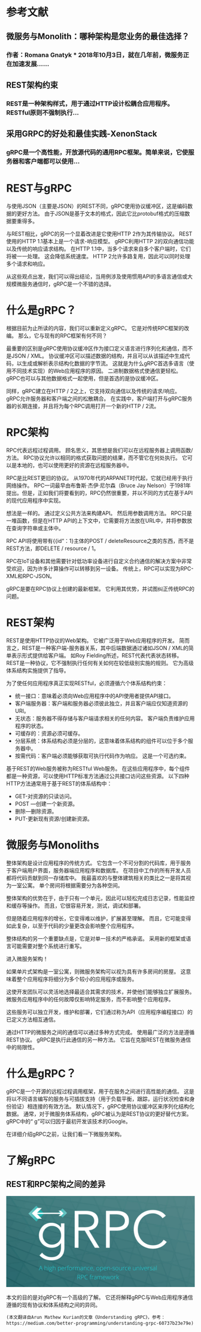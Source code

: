 # 参考文献
## 微服务与Monolith：哪种架构是您业务的最佳选择？
### 作者：Romana Gnatyk * 2018年10月3日，就在几年前，微服务正在加速发展……
## REST架构约束
### REST是一种架构样式，用于通过HTTP设计松耦合应用程序。 RESTful原则不强制执行…
## 采用GRPC的好处和最佳实践-XenonStack
### gRPC是一个高性能，开放源代码的通用RPC框架。简单来说，它使服务器和客户端都可以使用…
# REST与gRPC

与使用JSON（主要是JSON）的REST不同，gRPC使用协议缓冲区，这是编码数据的更好方法。 由于JSON是基于文本的格式，因此它比protobuf格式的压缩数据要重得多。

与REST相比，gRPC的另一个显着改进是它使用HTTP 2作为其传输协议。 REST使用的HTTP 1.1基本上是一个请求-响应模型。 gRPC利用HTTP 2的双向通信功能以及传统的响应请求结构。 在HTTP 1.1中，当多个请求来自多个客户端时，它们将被一一处理。 这会降低系统速度。 HTTP 2允许多路复用，因此可以同时处理多个请求和响应。

从这些观点出发，我们可以得出结论，当用例涉及使用惯用API的多语言通信或大规模微服务通信时，gRPC是一个不错的选择。
# 什么是gRPC？

根据目前为止所读的内容，我们可以重新定义gRPC。 它是对传统RPC框架的改编。 那么，它与现有的RPC框架有何不同？

最重要的区别是gRPC使用协议缓冲区作为接口定义语言进行序列化和通信，而不是JSON / XML。 协议缓冲区可以描述数据的结构，并且可以从该描述中生成代码，以生成或解析表示结构化数据的字节流。 这就是为什么gRPC首选多语言（使用不同技术实现）的Web应用程序的原因。 二进制数据格式使通信更轻松。 gRPC也可以与其他数据格式一起使用，但是首选的是协议缓冲区。

同样，gRPC建立在HTTP / 2之上，它支持双向通信以及传统的请求/响应。 gRPC允许服务器和客户端之间的松散耦合。 在实践中，客户端打开与gRPC服务器的长期连接，并且将为每个RPC调用打开一个新的HTTP / 2流。
# RPC架构

RPC代表远程过程调用。 顾名思义，其思想是我们可以在远程服务器上调用函数/方法。 RPC协议允许以相同的格式获取问题的结果，而不管它在何处执行。 它可以是本地的，也可以使用更好的资源在远程服务器中。

RPC是比REST更旧的协议。 从1970年代的ARPANET时代起，它就已经用于执行网络操作。 RPC一词最早由布鲁斯·杰伊·尼尔森（Bruce Jay Nelson）于1981年提出。但是，正如我们将要看到的，RPC仍然很重要，并以不同的方式在基于API的现代应用程序中实现。

想法是一样的。 通过定义公共方法来构建API。 然后用参数调用方法。 RPC只是一堆函数，但是在HTTP API的上下文中，它需要将方法放在URL中，并将参数放在查询字符串或主体中。

RPC API将使用带有{{id“：1}主体的POST / deleteResource之类的东西，而不是REST方法，即DELETE / resource / 1。

RPC在IoT设备和其他需要针对低功率设备进行自定义合约通信的解决方案中非常受欢迎，因为许多计算操作可以转移到另一设备。 传统上，RPC可以实现为RPC-XML和RPC-JSON。

gRPC是要在RPC协议上创建的最新框架。 它利用其优势，并试图纠正传统RPC的问题。
# REST架构

REST是使用HTTP协议的Web架构。 它被广泛用于Web应用程序的开发。 简而言之，REST是一种客户端-服务器关系，其中后端数据通过诸如JSON / XML的简单表示形式提供给客户端。 如Roy Fielding所述，REST代表代表状态转移。 REST是一种协议，它不强制执行任何有关如何在较低级别实施的规则。 它为高级体系结构实施提供了指导。

为了使任何应用程序真正实现RESTful，必须遵循六个体系结构约束：
+ 统一接口：意味着必须向Web应用程序中的API使用者提供API接口。
+ 客户端服务器：客户端和服务器必须彼此独立，并且客户端应仅知道资源的URI。
+ 无状态：服务器不得存储与客户端请求相关的任何内容。 客户端负责维护应用程序的状态。
+ 可缓存的：资源必须可缓存。
+ 分层系统：体系结构必须是分层的，这意味着体系结构的组件可以位于多个服务器中。
+ 按需代码：客户端必须能够获取可执行代码作为响应。 这是一个可选约束。

基于REST的Web服务被称为RESTful Web服务。 在这些应用程序中，每个组件都是一种资源，可以使用HTTP标准方法通过公共接口访问这些资源。 以下四种HTTP方法通常用于基于REST的体系结构中：
+ GET-对资源的只读访问。
+ POST —创建一个新资源。
+ 删除—删除资源。
+ PUT-更新现有资源/创建新资源。
# 微服务与Monoliths

整体架构是设计应用程序的传统方式。 它包含一个不可分割的代码库，用于服务于客户端用户界面，服务器端应用程序和数据库。 在项目中工作的所有开发人员都将代码贡献到同一存储库中。 我最喜欢的与整体建筑相关的类比之一是将其视为一室公寓。 单个房间将根据需要分为各种空间。

整体架构的优势在于，由于只有一个单元，因此可以轻松完成日志记录，性能监控和缓存等操作。 而且，它很容易开发，测试，调试和部署。

但是随着应用程序的增长，它变得难以维护，扩展甚至理解。 而且，它可能变得如此复杂，以至于代码的少量更改会影响整个应用程序。

整体结构的另一个重要缺点是，它是对单一技术的严格承诺。 采用新的框架或语言可能需要对整个系统进行重写。

进入微服务架构！

如果单片式架构是一室公寓，则微服务架构可以视为具有许多房间的房屋。 这意味着整个应用程序将细分为多个较小的应用程序或服务。

这使开发团队可以灵活地选择最适合其需求的技术，并使他们能够独立扩展服务。 微服务应用程序中的任何故障仅影响特定服务，而不影响整个应用程序。

这些服务可以独立开发，维护和部署，它们通过称为API（应用程序编程接口）的已定义方法相互通信。

通过HTTP的微服务之间的通信可以通过多种方式完成。 使用最广泛的方法是遵循REST协议。 gRPC是执行此通信的另一种方法。 它旨在克服REST在微服务通信中的局限性。
# 什么是gRPC？

gRPC是一个开源的远程过程调用框架，用于在服务之间进行高性能的通信。 这是将以不同语言编写的服务与可插拔支持（用于负载平衡，跟踪，运行状况检查和身份验证）相连接的有效方法。 默认情况下，gRPC使用协议缓冲区来序列化结构化数据。 通常，对于微服务体系结构，gRPC被认为是REST协议的更好替代方案。 gRPC中的“ g”可以归因于最初开发该技术的Google。

在详细介绍gRPC之前，让我们看一下微服务架构。
# 了解gRPC
## REST和RPC架构之间的差异
![](1!XkwZlOqmSO67Dxsf_7dJXA.png)

本文的目的是对gRPC有一个高级的了解。 它还将解释gRPC与Web应用程序通信遵循的现有协议和体系结构之间的异同。
```
(本文翻译自Arun Mathew Kurian的文章《Understanding gRPC》，参考：https://medium.com/better-programming/understanding-grpc-60737b23e79e)
```
